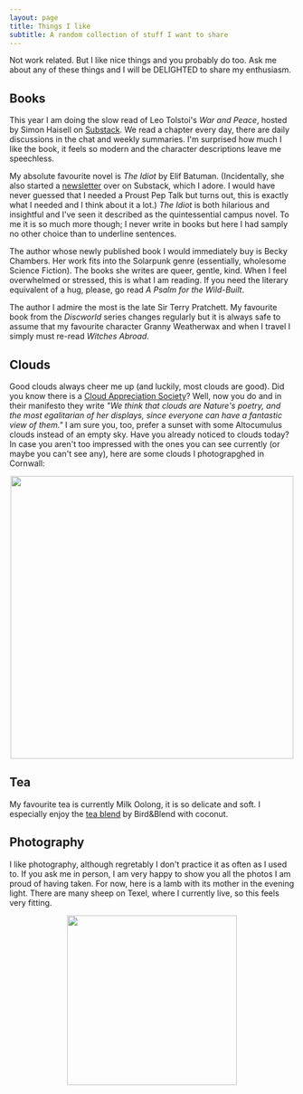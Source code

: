 ```yaml
---
layout: page
title: Things I like
subtitle: A random collection of stuff I want to share
---
```

Not work related. But I like nice things and you probably do too. Ask me about any of these things and I will be DELIGHTED to share my enthusiasm.

## Books

This year I am doing the slow read of Leo Tolstoi's _War and Peace_, hosted by Simon Haisell on [Substack](https://footnotesandtangents.substack.com/p/war-and-peace). We read a chapter every day, there are daily discussions in the chat and weekly summaries. I'm surprised how much I like the book, it feels so modern and the character descriptions leave me speechless. 

My absolute favourite novel is _The Idiot_ by Elif Batuman. (Incidentally, she also started a [newsletter](https://eliflife.substack.com) over on Substack, which I adore. I would have never guessed that I needed a Proust Pep Talk but turns out, this is exactly what I needed and I think about it a lot.) _The Idiot_ is both hilarious and insightful and I've seen it described as the quintessential campus novel. To me it is so much more though; I never write in books but here I had samply no other choice than to underline sentences. 

The author whose newly published book I would immediately buy is Becky Chambers. Her work fits into the Solarpunk genre (essentially, wholesome Science Fiction). The books she writes are queer, gentle, kind. When I feel overwhelmed or stressed, this is what I am reading. If you need the literary equivalent of a hug, please, go read _A Psalm for the Wild-Built_.

The author I admire the most is the late Sir Terry Pratchett. My favourite book from the _Discworld_ series changes regularly but it is always safe to assume that my favourite character Granny Weatherwax and when I travel I simply must re-read _Witches Abroad_.


## Clouds

Good clouds always cheer me up (and luckily, most clouds are good). Did you know there is a [Cloud Appreciation Society](https://cloudappreciationsociety.org)? Well, now you do and in their manifesto they write *"We think that clouds are Nature's poetry, and the most egalitarian of her displays, since everyone can have a fantastic view of them."* I am sure you, too, prefer a sunset with some Altocumulus clouds instead of an empty sky. Have you already noticed to clouds today? In case you aren't too impressed with the ones you can see currently (or maybe you can't see any), here are some clouds I photograpghed in Cornwall:

<center><img src="/assets/img/cornwall_small.JPG" width="500rem"></center>

## Tea

My favourite tea is currently Milk Oolong, it is so delicate and soft. I especially enjoy the [tea blend](https://www.hebdentea.com/product/milky-oolong/) by Bird&Blend with coconut. 


## Photography
I like photography, although regretably I don't practice it as often as I used to. If you ask me in person, I am very happy to show you all the photos I am proud of having taken. For now, here is a lamb with its mother in the evening light. There are many sheep on Texel, where I currently live, so this feels very fitting. 

<center><img src="/assets/img/sheep_small.JPG" width="300"></center>







